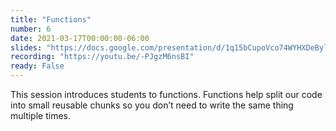 ```yaml
---
title: "Functions"
number: 6
date: 2021-03-17T00:00:00-06:00
slides: "https://docs.google.com/presentation/d/1q15bCupoVco74WYHXDeBylwQD1CC8M0JNke_G-oRHDo/edit?usp=sharing"
recording: "https://youtu.be/-PJgzM6nsBI"
ready: False
---
```


This session introduces students to functions. Functions help split our code into small reusable chunks so you don’t need to write the same thing multiple times.